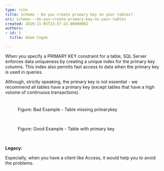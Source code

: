```yaml
---
type: rule
title: Schema - Do you create primary key on your tables?
uri: schema---do-you-create-primary-key-on-your-tables
created: 2019-11-05T23:57:23.0000000Z
authors:
- id: 1
  title: Adam Cogan

---
```




<span class='intro'> ​​When you specify a PRIMARY KEY constraint for a table, SQL Server enforces data uniqueness by creating a unique index for the primary key columns. This index also permits fast access to data when the primary key is used in queries.<p class="ssw15-rteElement-P">Although, strictly speaking, the primary key is not essential&#160;- we recommend all tables have a primary key (except tables that have a high volume of continuous transactions).&#160;<br></p><dl class="ssw15-rteElement-ImageArea"><img src="./SqlTableWithoutPrimaryKey.PNG" alt="" style="margin&#58;5px;" /></dl><dd class="ssw15-rteElement-FigureBad">Figure&#58; Bad Example - Table missing primarykey<br></dd><dl class="ssw15-rteElement-ImageArea">​<img src="./SqlTableWithPrimaryKey.PNG" alt="" style="margin&#58;5px;" /></dl><dd class="ssw15-rteElement-FigureGood">Figure&#58; Good Example - Table with primary key<br></dd><dl class="ssw15-rteElement-ImageArea"><br></dl><p class="ssw15-rteElement-P"><strong>Legacy&#58;</strong>&#160;<br></p><p class="ssw15-rteElement-P">Especially, when you have a client like Access, it would help you to avoid the problems.​​</p> </span>




